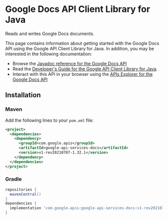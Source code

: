 # Google Docs API Client Library for Java

Reads and writes Google Docs documents.

This page contains information about getting started with the Google Docs API
using the Google API Client Library for Java. In addition, you may be interested
in the following documentation:

* Browse the [Javadoc reference for the Google Docs API][javadoc]
* Read the [Developer's Guide for the Google API Client Library for Java][google-api-client].
* Interact with this API in your browser using the [APIs Explorer for the Google Docs API][api-explorer]

## Installation

### Maven

Add the following lines to your `pom.xml` file:

```xml
<project>
  <dependencies>
    <dependency>
      <groupId>com.google.apis</groupId>
      <artifactId>google-api-services-docs</artifactId>
      <version>v1-rev20210707-1.32.1</version>
    </dependency>
  </dependencies>
</project>
```

### Gradle

```gradle
repositories {
  mavenCentral()
}
dependencies {
  implementation 'com.google.apis:google-api-services-docs:v1-rev20210707-1.32.1'
}
```

[javadoc]: https://googleapis.dev/java/google-api-services-docs/latest/index.html
[google-api-client]: https://github.com/googleapis/google-api-java-client/
[api-explorer]: https://developers.google.com/apis-explorer/#p/docs/v1/
